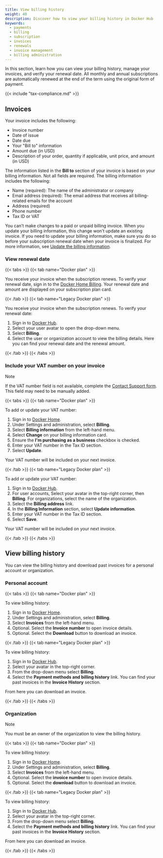 ```yaml
---
title: View billing history
weight: 40
description: Discover how to view your billing history in Docker Hub
keywords:
  - payments
  - billing
  - subscription
  - invoices
  - renewals
  - invoice management
  - billing administration
---
```


In this section, learn how you can view your billing history, manage your invoices, and verify your renewal date. All monthly and annual subscriptions are automatically renewed at the end of the term using the original form of payment.

{{< include "tax-compliance.md" >}}

## Invoices

Your invoice includes the following:

- Invoice number
- Date of issue
- Date due
- Your "Bill to" information
- Amount due (in USD)
- Description of your order, quantity if applicable, unit price, and amount (in USD)

The information listed in the **Bill to** section of your invoice is based on your billing information. Not all fields are required. The billing information includes the following:

- Name (required): The name of the administrator or company
- Email address (required): The email address that receives all billing-related emails for the account
- Address (required)
- Phone number
- Tax ID or VAT

You can’t make changes to a paid or unpaid billing invoice. When you update your billing information, this change won't update an existing invoice. If you need to update your billing information, make sure you do so before your subscription renewal date when your invoice is finalized. For more information, see [Update the billing information](details.md).

### View renewal date

{{< tabs >}}
{{< tab name="Docker plan" >}}

You receive your invoice when the subscription renews. To verify your renewal date, sign in to the [Docker Home Billing](https://app.docker.com/billing). Your renewal date and amount are displayed on your subscription plan card.

{{< /tab >}}
{{< tab name="Legacy Docker plan" >}}

You receive your invoice when the subscription renews. To verify your renewal date:

1. Sign in to [Docker Hub](https://hub.docker.com).
2. Select your user avatar to open the drop-down menu.
3. Select **Billing**.
4. Select the user or organization account to view the billing details. Here you can find your renewal date and the renewal amount.

{{< /tab >}}
{{< /tabs >}}

### Include your VAT number on your invoice

> [!NOTE]
>
> If the VAT number field is not available, complete the [Contact Support form](https://hub.docker.com/support/contact/). This field may need to be manually added.

{{< tabs >}}
{{< tab name="Docker plan" >}}

To add or update your VAT number:

1. Sign in to [Docker Home](https://app.docker.com/).
2. Under Settings and administration, select **Billing**.
3. Select **Billing information** from the left-hand menu.
4. Select **Change** on your billing information card.
5. Ensure the **I'm purchasing as a business** checkbox is checked.
6. Enter your VAT number in the Tax ID section.
7. Select **Update**.

Your VAT number will be included on your next invoice.

{{< /tab >}}
{{< tab name="Legacy Docker plan" >}}

To add or update your VAT number:

1. Sign in to [Docker Hub](https://hub.docker.com).
2. For user accounts, Select your avatar in the top-right corner, then **Billing**. For organizations, select the name of the organization.
3. Select the **Billing address** link.
4. In the **Billing Information** section, select **Update information**.
5. Enter your VAT number in the Tax ID section.
6. Select **Save**.

Your VAT number will be included on your next invoice.

{{< /tab >}}
{{< /tabs >}}

## View billing history

You can view the billing history and download past invoices for a personal account or organization.

### Personal account

{{< tabs >}}
{{< tab name="Docker plan" >}}

To view billing history:

1. Sign in to [Docker Home](https://app.docker.com/).
2. Under Settings and administration, select **Billing**.
3. Select **Invoices** from the left-hand menu.
4. Optional. Select the **Invoice number** to open invoice details.
5. Optional. Select the **Download** button to download an invoice.

{{< /tab >}}
{{< tab name="Legacy Docker plan" >}}

To view billing history:

1. Sign in to [Docker Hub](https://hub.docker.com).
2. Select your avatar in the top-right corner.
3. From the drop-down menu select **Billing**.
4. Select the **Payment methods and billing history** link.
   You can find your past invoices in the **Invoice History** section.

From here you can download an invoice.

{{< /tab >}}
{{< /tabs >}}

### Organization

> [!NOTE]
>
> You must be an owner of the organization to view the billing history.

{{< tabs >}}
{{< tab name="Docker plan" >}}

To view billing history:

1. Sign in to [Docker Home](https://app.docker.com/).
2. Under Settings and administration, select **Billing**.
3. Select **Invoices** from the left-hand menu.
4. Optional. Select the **invoice number** to open invoice details.
5. Optional. Select the **download** button to download an invoice.

{{< /tab >}}
{{< tab name="Legacy Docker plan" >}}

To view billing history:

1. Sign in to [Docker Hub](https://hub.docker.com).
2. Select your avatar in the top-right corner.
3. From the drop-down menu select **Billing**.
4. Select the **Payment methods and billing history** link.
   You can find your past invoices in the **Invoice History** section.

From here you can download an invoice.

{{< /tab >}}
{{< /tabs >}}
